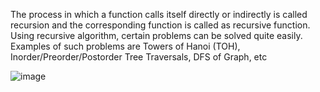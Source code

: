 The process in which a function calls itself directly or indirectly is called recursion and the corresponding function is called as recursive function. Using recursive algorithm, certain problems can be solved quite easily. Examples of such problems are Towers of Hanoi (TOH), Inorder/Preorder/Postorder Tree Traversals, DFS of Graph, etc

![image](https://user-images.githubusercontent.com/33699531/169318878-181cb542-54a9-4704-95bf-db6dba6f4576.png)


